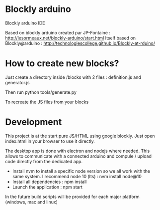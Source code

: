 # Blockly arduino
Blockly arduino IDE

Based on blockly arduino created par JP-Fontaine : http://lesormeaux.net/blockly-arduino/start.html
Itself based on Blockly@arduino : http://technologiescollege.github.io/Blockly-at-rduino/


# How to create new blocks?

Just create a directory inside /blocks with 2 files : definition.js and generator.js

Then run python tools/generate.py

To recreate the JS files from your blocks

# Development
This project is at the start pure JS/HTML using google blockly. Just open index.html in your browser to use it directly.

The desktop app is done with electron and nodejs where needed. This allows to communicate with a connected arduino and compule / upload code directly from the dedicated app.

- Install nvm to install a specific node version so we all work with  the same system. I recommend node 10 (lts) : nvm install node@10
- Install all dependencies :  npm install
- Launch the application : npm start

In the future build scripts will be provided for each major platform (windows, mac and linux)

